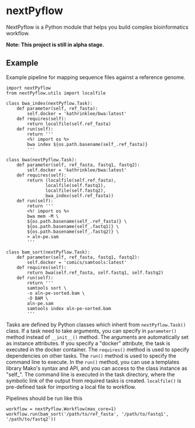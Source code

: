 # nextPyflow
NextPyflow is a Python module that helps you build complex bioinformatics workflow.

**Note: This project is still in alpha stage.**

## Example
Example pipeline for mapping sequence files against a reference genome.
```
import nextPyflow
from nextPyflow.utils import localfile

class bwa_index(nextPyflow.Task):
    def parameter(self, ref_fasta):
        self.docker = 'kathrinklee/bwa:latest'
    def requires(self):
        return localfile(self.ref_fasta)
    def run(self):
        return '''                                                                                                                  
        <%! import os %>                                                                                                            
        bwa index ${os.path.basename(self_.ref_fasta)}                                                                              
        '''
        
class bwa(nextPyflow.Task):
    def parameter(self, ref_fasta, fastq1, fastq2):
        self.docker = 'kathrinklee/bwa:latest'
    def requires(self):
        return (localfile(self.ref_fasta),
               localfile(self.fastq1),
               localfile(self.fastq2),
               bwa_index(self.ref_fasta))
    def run(self):
        return '''                                                                                                                  
        <%! import os %>                                                                                                            
        bwa mem -M \                                                                                                                
        ${os.path.basename(self_.ref_fasta)} \                                                                                      
        ${os.path.basename(self_.fastq1)} \                                                                                         
        ${os.path.basename(self_.fastq2)} \                                                                                         
        > aln-pe.sam                                                                                                                
        '''
        
class bam_sort(nextPyflow.Task):
    def parameter(self, ref_fasta, fastq1, fastq2):
        self.docker = 'comics/samtools:latest'
    def requires(self):
        return bwa(self.ref_fasta, self.fastq1, self.fastq2)
    def run(self):
        return '''                                                                                                                  
        samtools sort \                                                                                                             
        -o aln-pe-sorted.bam \                                                                                                      
        -O BAM \                                                                                                                    
        aln-pe.sam                                                                                                                  
        samtools index aln-pe-sorted.bam                                                                                            
        '''
```

Tasks are defined by Python classes which inherit from `nextPyflow.Task()` class. If a task need to take arguments, you can specify in `parameter()` method instead of `__init__()` method. The arguments are automatically set as instance attributes. If you specify a "docker" attribute, the task is executed in the docker container. The `requires()` method is used to specify dependencies on other tasks. The `run()` method is used to specify the command line to execute. In the `run()` method, you can use a templates library Mako's syntax and API, and you can access to the class instance as "self_". The command line is executed in the task directory, where the symbolic link of the output from required tasks is created. `localfile()` is pre-defined task for importing a local file to workflow.

Pipelines should be run like this
```
workflow = nextPyflow.Workflow(max_core=1)
workflow.run(bam_sort('/path/to/ref_fasta', '/path/to/fastq1', '/path/to/fastq2'))
```
